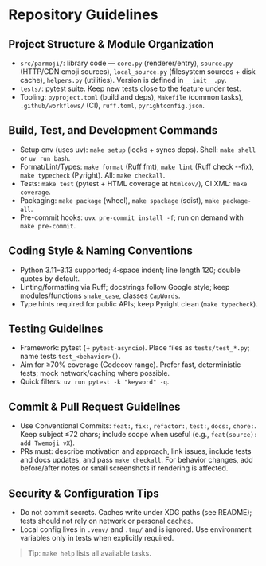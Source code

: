 # Repository Guidelines

## Project Structure & Module Organization
- `src/parmoji/`: library code — `core.py` (renderer/entry), `source.py` (HTTP/CDN emoji sources), `local_source.py` (filesystem sources + disk cache), `helpers.py` (utilities). Version is defined in `__init__.py`.
- `tests/`: pytest suite. Keep new tests close to the feature under test.
- Tooling: `pyproject.toml` (build and deps), `Makefile` (common tasks), `.github/workflows/` (CI), `ruff.toml`, `pyrightconfig.json`.

## Build, Test, and Development Commands
- Setup env (uses uv): `make setup` (locks + syncs deps). Shell: `make shell` or `uv run bash`.
- Format/Lint/Types: `make format` (Ruff fmt), `make lint` (Ruff check --fix), `make typecheck` (Pyright). All: `make checkall`.
- Tests: `make test` (pytest + HTML coverage at `htmlcov/`), CI XML: `make coverage`.
- Packaging: `make package` (wheel), `make spackage` (sdist), `make package-all`.
- Pre-commit hooks: `uvx pre-commit install -f`; run on demand with `make pre-commit`.

## Coding Style & Naming Conventions
- Python 3.11–3.13 supported; 4‑space indent; line length 120; double quotes by default.
- Linting/formatting via Ruff; docstrings follow Google style; keep modules/functions `snake_case`, classes `CapWords`.
- Type hints required for public APIs; keep Pyright clean (`make typecheck`).

## Testing Guidelines
- Framework: pytest (+ `pytest-asyncio`). Place files as `tests/test_*.py`; name tests `test_<behavior>()`.
- Aim for ≥70% coverage (Codecov range). Prefer fast, deterministic tests; mock network/caching where possible.
- Quick filters: `uv run pytest -k "keyword" -q`.

## Commit & Pull Request Guidelines
- Use Conventional Commits: `feat:`, `fix:`, `refactor:`, `test:`, `docs:`, `chore:`. Keep subject ≤72 chars; include scope when useful (e.g., `feat(source): add Twemoji vX`).
- PRs must: describe motivation and approach, link issues, include tests and docs updates, and pass `make checkall`. For behavior changes, add before/after notes or small screenshots if rendering is affected.

## Security & Configuration Tips
- Do not commit secrets. Caches write under XDG paths (see README); tests should not rely on network or personal caches.
- Local config lives in `.venv/` and `.tmp/` and is ignored. Use environment variables only in tests when explicitly required.

> Tip: `make help` lists all available tasks.
